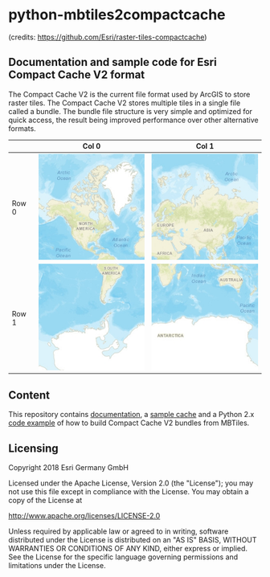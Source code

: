 # python-mbtiles2compactcache
(credits: https://github.com/Esri/raster-tiles-compactcache)
## Documentation and sample code for Esri Compact Cache V2 format

The Compact Cache V2 is the current file format used by ArcGIS to store raster tiles.  The Compact Cache V2 stores multiple tiles in a single file called a bundle.  The bundle file structure is very simple and optimized for quick access, the result being improved performance over other alternative formats.

| | Col 0 | Col 1 |
|---|---|---|
| Row 0 | ![Row 0 Col 0](sample_tiles/L01/0/0.jpg) | ![Row 0 Col 1](sample_tiles/L01/0/1.jpg) |
| Row 1 | ![Row 1 Col 0](sample_tiles/L01/1/0.jpg) | ![Row 1 Col 1](sample_tiles/L01/1/1.jpg) |

## Content
This repository contains [documentation](CompactCacheV2.md), a [sample cache](sample_cache) and a Python 2.x [code example](sample_code) of how to build Compact Cache V2 bundles from MBTiles.

## Licensing

Copyright 2018 Esri Germany GmbH

Licensed under the Apache License, Version 2.0 (the "License");
you may not use this file except in compliance with the License.
You may obtain a copy of the License at

http://www.apache.org/licenses/LICENSE-2.0

Unless required by applicable law or agreed to in writing, software distributed under the License is distributed on an "AS IS" BASIS, WITHOUT WARRANTIES OR CONDITIONS OF ANY KIND, either express or implied.
See the License for the specific language governing permissions and limitations under the License.

